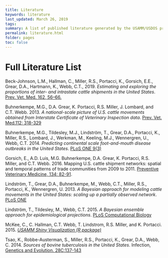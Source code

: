 ```yaml
---
title: Literature
keywords: literature
last_updated: March 26, 2019
tags:
summary: A list of published literature generated by the USAMM/USDOS project.
permalink: literature.html
folder: pages
toc: false
---
```

# Full Literature List

Beck-Johnson, L.M., Hallman, C., Miller, R.S., Portacci, K., Gorsich, E.E., Grear, D.A., Hartmann, K., Webb, C.T., 2019. *Estimating and exploring the proportions of inter- and intrastate cattle shipments in the United States*. [Prev. Vet. Med. 162, 56–66.](https://doi.org/10.1016/j.prevetmed.2018.11.002)

Buhnerkempe, M.G., D.A. Grear, K. Portacci, R.S. Miller, J. Lombard, and C.T. Webb. 2013. *A national-scale picture of U.S. cattle movements obtained from Interstate Certificate of Veterinary Inspection data*. [Prev. Vet. Med.112: 318-329](https://doi.org/10.1016/j.prevetmed.2013.08.002)

Buhnerkempe, M.G., Tildesley, M.J., Lindström, T., Grear, D.A., Portacci, K., Miller, R.S., Lombard, J., Werkman, M., Keeling, M.J., Wennergren, U., Webb, C.T. 2014. *Predicting continental scale foot-and-mouth disease outbreaks in the United States*. [PLoS ONE 9(3)](https://doi.org/10.1371/journal.pone.0091724)

Gorsich, E., A.D. Luis, M.G. Buhnerkempe, D.A. Grear, K. Portacci, R.S. Miller, and C.T. Webb. 2016. Mapping U.S. cattle shipment networks: spatial and temporal patterns of trade communities from 2009 to 2011. [Preventive Veterinary Medicine, 134: 82-91](https://doi.org/10.1016/j.prevetmed.2016.09.023).

Lindström, T., Grear, D.A., Buhnerkempe, M., Webb, C.T., Miller, R.S., Portacci, K., Wennergren, U. 2013. *A Bayesian approach for modeling cattle movements in the United States: scaling up a partially observed network*. [PLoS ONE](https://doi.org/10.1371/journal.pone.0053432)

Lindström, T., Tildesley, M., Webb, C.T. 2015. *A Bayesian ensemble approach for epidemiological projections*. [PLoS Computational Biology](https://doi.org/10.1371/journal.pcbi.1004187)


McKee, C., C. Hallman, C.T. Webb, T. Lindstrom, R.S. Miller, and K. Portacci. 2015. [*USAMM Shiny Visualization (R package)*](https://usamm-gen-net.shinyapps.io/usamm-gen-net/)

Tsao, K., Robbe-Austerman, S., Miller, R.S., Portacci, K., Grear, D.A., Webb, C. 2014. *Sources of bovine tuberculosis in the United States*. Infection, [Genetics and Evolution. 28C:137-143](https://doi.org/10.1016/j.meegid.2014.09.025)



